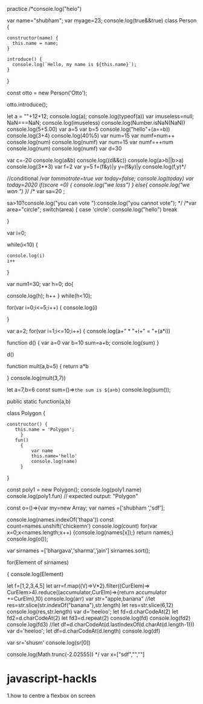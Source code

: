  practice
    /*console.log("helo")

var name="shubham";
var myage=23;
console.log(true&&true)
class Person {

    constructor(name) {
      this.name = name;
    }
  
    introduce() {
      console.log(`Hello, my name is ${this.name}`);
    }
  
  }
  
  const otto = new Person('Otto');
  
  otto.introduce();

let a = ""+12+12;
console.log(a);
console.log(typeof(a))
var imuseless=null;
NaN===NaN;
console.log(imuseless)
console.log(Number.isNaN(NaN))
console.log(5+5.00)
var a=5
var b=5
console.log("hello"+(a==b))
console.log(3+4)
console.log(40%5)
var  num=15
var numf=num++
console.log(num)
console.log(numf)
var  num=15
var numf=++num
console.log(num)
console.log(numf)
var d=30

var c=-20
console.log(a&b)
console.log((d&&c))
console.log(a>b||b>a)
console.log(3**3)
var f=2
var y=5
f=(f&y)|y
y=(f&y)|y
console.log(f,y)*/



//conditional 
/*var tommotrote=true
var today=false;
console.log(today)
var today=2020
if(score =0)
{
    console.log("we loss")
}
else{
    console.log("we won ")
}*/
/*
var sa=20
;

sa>10?console.log("you can vote "):console.log("you cannot vote");
*/
/*var area="circle";
switch(area)
{
case 'circle':
    console.log("hello")
    break


}


var i=0;

while(i<10)
{

    console.log(i)
    i++
}

var num1=30;
var h=0;
do{
 
 console.log(h);
h++
}
while(h<10);


for(var i=0;i<=5;i++)
{
console.log(i)

}

var a=2;
for(var i=1;i<=10;i++)
{
console.log(a+" * "+i+" = "+(a*i))


function d()
{
var a=0
var b=10
sum=a+b;
console.log(sum)
}

d()

function  mult(a,b=5)
{
return a*b

}
console.log(mult(3,7)) 

let a=7,b=6
 const sum=()=>`the sum is ${a+b}`
 console.log(sum());

 public static function(a,b)

class Polygon {

    constructor() {
       this.name = 'Polygon';
         }
       fun()
         {
             var name
             this.name='hello'
             console.log(name)
         }
  }
  
  
  const poly1 = new Polygon();
console.log(poly1.name)
console.log(poly1.fun)
  // expected output: "Polygon"
  

  
  const o=()=>{var my=new Array;
    var names =['shubham ','sdf'];
    

console.log(names.indexOf('thapa'))
const count=names.unshift('chickemn')
console.log(count)
  for(var x=0;x<names.length;x++)
  {console.log(names[x]);}
return names;}
console.log(o());

var  sirnames =['bhargava','sharma','jain']
sirnames.sort();

for(Element of sirnames)

    
{
console.log(Element)



let f=[1,2,3,4,5]
let arr=f.map((V)=>V*2).filter((CurElem)=> CurElem>4).reduce((accumulator,CurElm)=>{return accumulator +=CurElm},10)
console.log(arr)
var str="apple,banana"
//let res=str.slice(str.indexOf("banana"),str.length)
let res=str.slice(6,12)
console.log(res,str.length)
var d='heeloo';
let fd=d.charCodeAt(2)
let fd2=d.charCodeAt(2)
let fd3=d.repeat(2)
console.log(fd)
console.log(fd2)
console.log(fd3)
//let df=d.charCodeAt(d.lastIndexOf(d.charAt(d.length-1)))
var d='heeloo';
let df=d.charCodeAt(d.length)
console.log(df)

var sr='shusm'
console.log(sr[0])

console.log(Math.trunc(-2.02555))
*/
var x=["sdf","",""]
# javascript-hackls
1.how to centre a flexbox on screen
<html lang="en">
<head>
    <meta charset="UTF-8">
    <meta http-equiv="X-UA-Compatible" content="IE=edge">
    <meta name="viewport" content="width=device-width, initial-scale=1.0">
    <title>Document</title>
    <style>
   #contain{
       display: flex;
       column-gap: 2px;
       justify-content: center;
       align-items: center;
       overflow: hidden;
       position: absolute;
       width: 100%;
       height: 100%;
   }

    </style>
</head>
<body>
    <div id="contain">///shortcut to create this div is (div>div+div)
      <div>hello</div>
        <div>hello</div>
    </div>
</body>
</html>
/************************************************************/
#2.add class dynamically in html using css and javascript

<html lang="en">
<head>
    <meta charset="UTF-8">
    <meta http-equiv="X-UA-Compatible" content="IE=edge">
    <meta name="viewport" content="width=device-width, initial-scale=1.0">
    <title>Document</title>
    <link rel="stylesheet" href="app.css" >
</head>
<body>
    <p style="text-align: center;">hello</p>
    <h1 id="fd" style="text-align: center;">hello</h1>

    <button id="buttons" onclick="changecolor()"  style="margin:0 auto; display:block; width: 100px;"(to convert button into block and resize and reposition it)>click here</button>
    <script>
        changecolor=()=>{
 if(document.getElementById('fd').innerHTML=="welcome")
 { 
    document.getElementById('fd').innerHTML="hello"
    const btn=document.getElementById("buttons")
    btn.addEventListener('click',()=>{
        btn.style.backgroundColor="red"
        btn.style.color="yellow" })
    
        const x=document.getElementsByClassName("ew")
        for(let i = 0; i < x.length; i++){
            x[i].classList.remove('zy');//added zy class dynamically from css//
            console.log(x[i]);
        }
    }
else
   {
    document.getElementById('fd').innerHTML="welcome"
    const btn=document.getElementById("buttons")
   btn.addEventListener('click',()=>{
       btn.style.backgroundColor="white"
       btn.style.color="black"
   })
   const x=document.getElementsByClassName("ew")
   console.log(x);
   
   for(let i = 0; i < x.length; i++){
       x[i].classList.add('zy');
       console.log(x[i]);
   }

        }}


    </script>
    <div>

<div class="fddr">
<div class="ew">hello</div>
<div class="ew">hello 2</div>
<div class="ew">hello3</div>
<div class="ew">hello4</div>
<div class="ew">hello</div>
<div class="ew">hello</div>
<div class="ew">hello</div>
<div class="ew">hello</div>
</div>
</body>
</body>
</html>

  app.css contents
  
  body
{  background-image: url('https://source.unsplash.com/random');
    background-position: center;
    background-repeat: no-repeat;
    background-size: cover;
}
.fddr{
    display: flex;
    height: 200px;
    align-items: center;
    justify-content: center;
    justify-items: center;

}
.ew{
   
  background-color:grey;
  width: 100px;
  margin: 10px;
  text-align: center;
  line-height: 75px;
  flex-grow: 1;
  width: calc(100% * (1/4) - 10px - 1px);
  width: calc(100% * (1/4) - 10px - 1px);
  color:"red";
  
}
.zy{
    font-size: 30px;
    color: red;
}
  /**********************************************************/
  <html lang="en">
<head>
    <meta charset="UTF-8">
    <meta http-equiv="X-UA-Compatible" content="IE=edge">
    <meta name="viewport" content="width=device-width, initial-scale=1.0">
    <title>Document</title>
</head>
<body>
    <div class="main">
        <div>
            <p id="showmy"></p>
            <br>
            <button id="btn" onmouseover="fun()" onmouseout="fun2()">click here</button>
            <button id="btn1" >increasesize</button>
        </div>
</div>
    <script>
        const myname=document.querySelector('#showmy')
        const btn=document.getElementById('btn')
           const fun=()=>{   
         btn.style.fontSize='40px'
    };
    const fun2=()=>{   
        btn.style.fontSize='12px'
   };
    const showmyname=()=>{
myname.innerHTML="loading"
 setTimeout(()=>{
     myname.innerHTML="shubham"
 },2000)

        }
        btn.addEventListener('click',showmyname)
    </script>
    <style>
        #btn1:hover{
font-size: 80px;

        }
    </style>
</body>
</html>
  
  
  /*********************************/
 turnon off light
 <html lang="en">
<head>
    <meta charset="UTF-8">
    <meta http-equiv="X-UA-Compatible" content="IE=edge">
    <meta name="viewport" content="width=device-width, initial-scale=1.0">
    <title>Document</title>
    <style>
     body{
         display: flex;
         justify-content: center;
         align-items: center;
     }
  .unic{
    display: flex;
    justify-content: center;
    align-items: center;
  }

    </style>
</head>
<body>
    <div class="hello">
        <h1 style="text-align: center;">can you turn on</h1>
       <div class="unic"> <button onclick="document.getElementById('myimages').src='images/lighton.jpg'">turnon</button>
        <img src="images/lightof.jpg" alt="lightoff" id="myimages">
        <button onclick="document.getElementById('myimages').src='images/lightof.jpg'">turnof</button>
    </div></div>
</body>
</html>
 
 temperature conversion app
 html:
 <html lang="en">
<head>
    <meta charset="UTF-8">
    <meta http-equiv="X-UA-Compatible" content="IE=edge">
    <meta name="viewport" content="width=device-width, initial-scale=1.0">
    <title>Document</title>
    <link rel="stylesheet" href="1.css">
</head>
<body>
    <div class="container">
 <form id="tempCalc" onsubmit="calculatetemp()">
     <label for="temp">please enter temp to convert</label>
     <br/>
     <input type="number" style="margin-left: 30;" name="temp" id="temp">
     <select name="temp-diff" id="temp_diff">
         <option value="cel">celsius</option>
         <option value="fah">fahrenheit</option>
     </select>
     <br/><input type="submit" style="margin:0 70;background-color:black;color:white">
     <br/><span id="result"></span>
     </form>
 </div>
 <script src="temperatureform.js"></script>  
</body>
</html>
 css:
 body{

display: flex;
justify-content: center;
align-items: center;
background-color: rgb(235, 235, 18);
}
.container{
    background-color: rgb(73, 137, 194);
    display: flex;
    align-items: center;
    justify-content: center;
  vertical-align: middle;
  height: 15%;
}
#temp{

width: 50px;
margin: 5px 5px;

}
label{
    margin:0 20px;
}
 javascript:
 const calculatetemp=()=>{
    const numbertemp=document.getElementById('temp').value;
    const temp_selected=document.getElementById('temp_diff');
    const value =temp_diff.options[temp_selected.selectedIndex].value;
   console.log(value);
   const celtofah=(cel)=>{

   let fahrenheit=Math.round((cel*9/5)+32);
   return fahrenheit;
   }
   const fahtocel=(fah)=>{

    let celecius=Math.round((fah-32)*5/9);
    return celecius;
    }
  
  
   let result;
   if(value=='fah')
   {
   result=celtofah(numbertemp);
   document.getElementById('result').innerHTML=`${result}fah`;

   }
   else(value=='cel')
   {
   result=fahtocel(numbertemp);
   document.getElementById('result').innerHTML=`${result}celcius`;

   }
}
